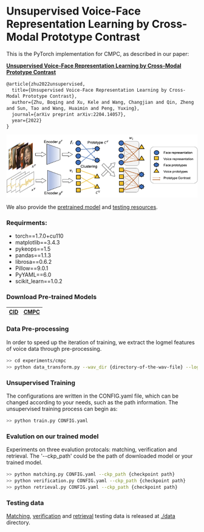 # Unsupervised Voice-Face Representation Learning by Cross-Modal Prototype Contrast

This is the PyTorch implementation for CMPC, as described in our paper:


**[Unsupervised Voice-Face Representation Learning by Cross-Modal Prototype Contrast](https://arxiv.org/abs/2204.14057)**

```angular2html
@article{zhu2022unsupervised,
  title={Unsupervised Voice-Face Representation Learning by Cross-Modal Prototype Contrast},
  author={Zhu, Boqing and Xu, Kele and Wang, Changjian and Qin, Zheng and Sun, Tao and Wang, Huaimin and Peng, Yuxing},
  journal={arXiv preprint arXiv:2204.14057},
  year={2022}
}
```


![Framework](img/fig_pipeline.png)


We also provide the [pretrained model](#unsupervised-training) and [testing resources](#testing-data).


### Requirments:

* torch==1.7.0+cu110
* matplotlib==3.4.3
* pykeops==1.5
* pandas==1.1.3
* librosa==0.6.2
* Pillow==9.0.1
* PyYAML==6.0
* scikit_learn==1.0.2

### Download Pre-trained Models

<a href="https://github.com/Cocoxili/CMPC/releases/download/v1.0.0/checkpoint_CID.pth.tar">CID</a>| <a href="https://github.com/Cocoxili/CMPC/releases/download/v1.0.0/checkpoint_CMPC.pth.tar">CMPC</a>
------ | ------

### Data Pre-processing

In order to speed up the iteration of training, we extract the logmel features of voice data through pre-processing.

```bash
>> cd experiments/cmpc
>> python data_transform.py --wav_dir {directory-of-the-wav-file} --logmel_dir {destination-path}
```


### Unsupervised Training

The configurations are written in the CONFIG.yaml file, which can be changed according to your needs, 
such as the path information. The unsupervised training process can begin as:
```bash
>> python train.py CONFIG.yaml
```

### Evalution on our trained model
Experiments on three evalution protocals: matching, verification and retrieval. The '--ckp_path' could be
the path of downloaded model or your trained model.

```bash
>> python matching.py CONFIG.yaml --ckp_path {checkpoint path}
>> python verification.py CONFIG.yaml --ckp_path {checkpoint path}
>> python retrieval.py CONFIG.yaml --ckp_path {checkpoint path}
```

### Testing data

[Matching](./data/matching), [verification](./data/veriflist) and [retrieval](./data/retrieval) testing data is released at [./data](./data) directory.